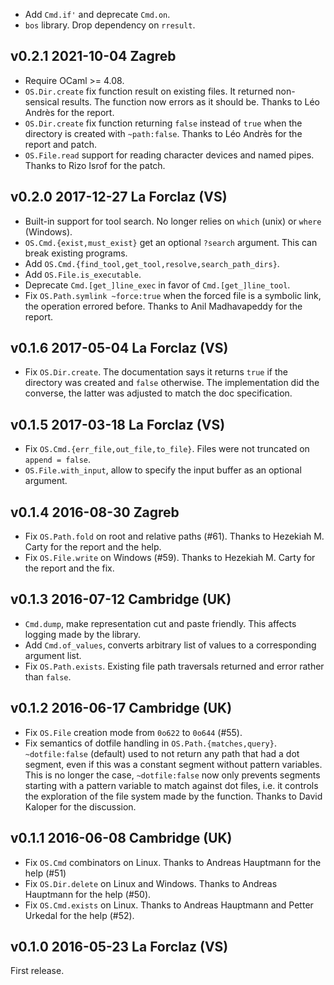 

- Add `Cmd.if'` and deprecate `Cmd.on`.
- `bos` library. Drop dependency on `rresult`.

v0.2.1 2021-10-04 Zagreb
------------------------

- Require OCaml >= 4.08.
- `OS.Dir.create` fix function result on existing files. It returned
  non-sensical results. The function now errors as it should
  be. Thanks to Léo Andrès for the report.
- `OS.Dir.create` fix function returning `false` instead of 
  `true` when the directory is created with `~path:false`.
  Thanks to Léo Andrès for the report and patch.
- `OS.File.read` support for reading character devices and named
  pipes. Thanks to Rizo Isrof for the patch.

v0.2.0 2017-12-27 La Forclaz (VS)
---------------------------------

- Built-in support for tool search. No longer relies on `which` (unix)
  or `where` (Windows).
- `OS.Cmd.{exist,must_exist}` get an optional `?search` argument. This can
  break existing programs.
- Add `OS.Cmd.{find_tool,get_tool,resolve,search_path_dirs}`.
- Add `OS.File.is_executable`.
- Deprecate `Cmd.[get_]line_exec` in favor of `Cmd.[get_]line_tool`.
- Fix `OS.Path.symlink ~force:true` when the forced file is a symbolic
  link, the operation errored before. Thanks to Anil Madhavapeddy for
  the report.

v0.1.6 2017-05-04 La Forclaz (VS)
---------------------------------

- Fix `OS.Dir.create`. The documentation says it returns `true` if the
  directory was created and `false` otherwise. The implementation did
  the converse, the latter was adjusted to match the doc
  specification.

v0.1.5 2017-03-18 La Forclaz (VS)
---------------------------------

- Fix `OS.Cmd.{err_file,out_file,to_file}`. Files were not truncated
  on `append = false`.
- `OS.File.with_input`, allow to specify the input buffer as an
  optional argument.

v0.1.4 2016-08-30 Zagreb
------------------------

- Fix `OS.Path.fold` on root and relative paths (#61).
  Thanks to Hezekiah M. Carty for the report and the help.
- Fix `OS.File.write` on Windows (#59). Thanks
  to Hezekiah M. Carty for the report and the fix.

v0.1.3 2016-07-12 Cambridge (UK)
--------------------------------

- `Cmd.dump`, make representation cut and paste friendly. This
  affects logging made by the library.
- Add `Cmd.of_values`, converts arbitrary list of values to
  a corresponding argument list.
- Fix `OS.Path.exists`. Existing file path traversals returned
  and error rather than `false`.
  
v0.1.2 2016-06-17 Cambridge (UK)
--------------------------------

- Fix `OS.File` creation mode from `0o622` to `0o644` (#55).
- Fix semantics of dotfile handling in `OS.Path.{matches,query}`.
  `~dotfile:false` (default) used to not return any path that had a
  dot segment, even if this was a constant segment without pattern
  variables. This is no longer the case, `~dotfile:false` now only
  prevents segments starting with a pattern variable to match against
  dot files, i.e. it controls the exploration of the file system made
  by the function. Thanks to David Kaloper for the discussion.
  
v0.1.1 2016-06-08 Cambridge (UK)
--------------------------------

- Fix `OS.Cmd` combinators on Linux. Thanks to Andreas Hauptmann for
  the help (#51)
- Fix `OS.Dir.delete` on Linux and Windows. Thanks to Andreas Hauptmann
  for the help (#50).
- Fix `OS.Cmd.exists` on Linux. Thanks to Andreas Hauptmann and
  Petter Urkedal for the help (#52).

v0.1.0 2016-05-23 La Forclaz (VS)
---------------------------------

First release.
